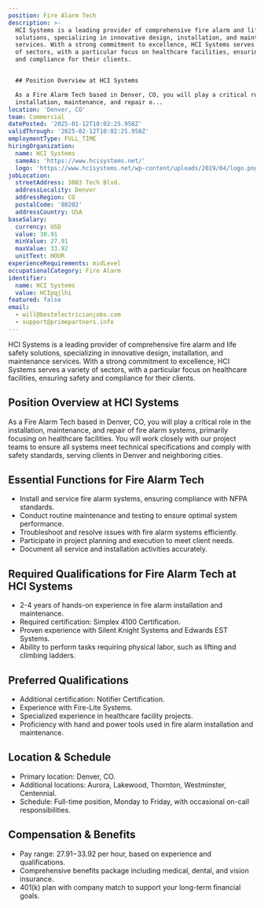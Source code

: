 ```yaml
---
position: Fire Alarm Tech
description: >-
  HCI Systems is a leading provider of comprehensive fire alarm and life safety
  solutions, specializing in innovative design, installation, and maintenance
  services. With a strong commitment to excellence, HCI Systems serves a variety
  of sectors, with a particular focus on healthcare facilities, ensuring safety
  and compliance for their clients.


  ## Position Overview at HCI Systems

  As a Fire Alarm Tech based in Denver, CO, you will play a critical role in the
  installation, maintenance, and repair o...
location: 'Denver, CO'
team: Commercial
datePosted: '2025-01-12T10:02:25.958Z'
validThrough: '2025-02-12T10:02:25.958Z'
employmentType: FULL_TIME
hiringOrganization:
  name: HCI Systems
  sameAs: 'https://www.hcisystems.net/'
  logo: 'https://www.hcisystems.net/wp-content/uploads/2019/04/logo.png'
jobLocation:
  streetAddress: 3083 Tech Blvd.
  addressLocality: Denver
  addressRegion: CO
  postalCode: '80202'
  addressCountry: USA
baseSalary:
  currency: USD
  value: 30.91
  minValue: 27.91
  maxValue: 33.92
  unitText: HOUR
experienceRequirements: midLevel
occupationalCategory: Fire Alarm
identifier:
  name: HCI Systems
  value: HCIpqjlhi
featured: false
email:
  - will@bestelectricianjobs.com
  - support@primepartners.info
---
```




HCI Systems is a leading provider of comprehensive fire alarm and life safety solutions, specializing in innovative design, installation, and maintenance services. With a strong commitment to excellence, HCI Systems serves a variety of sectors, with a particular focus on healthcare facilities, ensuring safety and compliance for their clients.

## Position Overview at HCI Systems
As a Fire Alarm Tech based in Denver, CO, you will play a critical role in the installation, maintenance, and repair of fire alarm systems, primarily focusing on healthcare facilities. You will work closely with our project teams to ensure all systems meet technical specifications and comply with safety standards, serving clients in Denver and neighboring cities.

## Essential Functions for Fire Alarm Tech
- Install and service fire alarm systems, ensuring compliance with NFPA standards.
- Conduct routine maintenance and testing to ensure optimal system performance.
- Troubleshoot and resolve issues with fire alarm systems efficiently.
- Participate in project planning and execution to meet client needs.
- Document all service and installation activities accurately.

## Required Qualifications for Fire Alarm Tech at HCI Systems
- 2-4 years of hands-on experience in fire alarm installation and maintenance.
- Required certification: Simplex 4100 Certification.
- Proven experience with Silent Knight Systems and Edwards EST Systems.
- Ability to perform tasks requiring physical labor, such as lifting and climbing ladders.

## Preferred Qualifications
- Additional certification: Notifier Certification.
- Experience with Fire-Lite Systems.
- Specialized experience in healthcare facility projects.
- Proficiency with hand and power tools used in fire alarm installation and maintenance.

## Location & Schedule
- Primary location: Denver, CO.
- Additional locations: Aurora, Lakewood, Thornton, Westminster, Centennial.
- Schedule: Full-time position, Monday to Friday, with occasional on-call responsibilities.

## Compensation & Benefits
- Pay range: $27.91-$33.92 per hour, based on experience and qualifications.
- Comprehensive benefits package including medical, dental, and vision insurance.
- 401(k) plan with company match to support your long-term financial goals.
